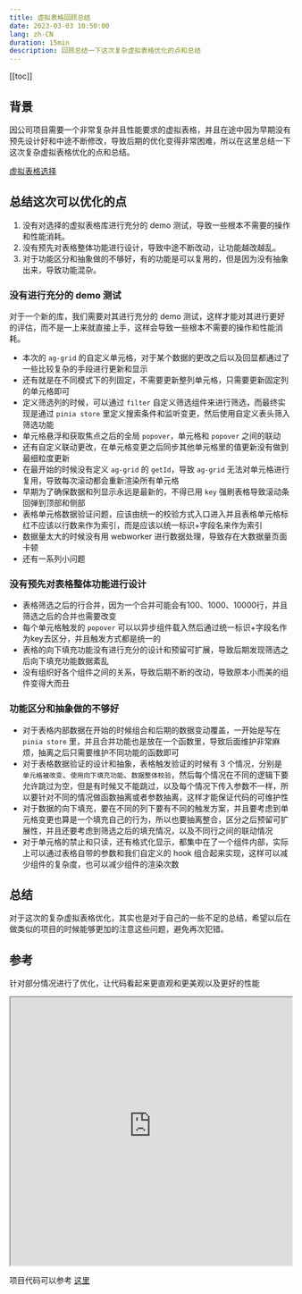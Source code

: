 ```yaml
---
title: 虚拟表格回顾总结
date: 2023-03-03 10:50:00
lang: zh-CN
duration: 15min
description: 回顾总结一下这次复杂虚拟表格优化的点和总结
---
```


[[toc]]

## 背景
因公司项目需要一个非常复杂并且性能要求的虚拟表格，并且在途中因为早期没有预先设计好和中途不断修改，导致后期的优化变得非常困难，所以在这里总结一下这次复杂虚拟表格优化的点和总结。

[虚拟表格选择](./virtual-table-row-merges)

## 总结这次可以优化的点
1. 没有对选择的虚拟表格库进行充分的 demo 测试，导致一些根本不需要的操作和性能消耗。
2. 没有预先对表格整体功能进行设计，导致中途不断改动，让功能越改越乱。
3. 对于功能区分和抽象做的不够好，有的功能是可以复用的，但是因为没有抽象出来，导致功能混杂。

### 没有进行充分的 demo 测试

对于一个新的库，我们需要对其进行充分的 demo 测试，这样才能对其进行更好的评估，而不是一上来就直接上手，这样会导致一些根本不需要的操作和性能消耗。
- 本次的 `ag-grid` 的自定义单元格，对于某个数据的更改之后以及回显都通过了一些比较复杂的手段进行更新和显示
- 还有就是在不同模式下的列固定，不需要更新整列单元格，只需要更新固定列的单元格即可
- 定义筛选列的时候，可以通过 `filter` 自定义筛选组件来进行筛选，而最终实现是通过 `pinia store` 里定义搜索条件和监听变更，然后使用自定义表头筛入筛选功能
- 单元格悬浮和获取焦点之后的全局 `popover`，单元格和 `popover` 之间的联动
- 还有自定义联动更改，在单元格变更之后同步其他单元格里的值更新没有做到最细粒度更新
- 在最开始的时候没有定义 `ag-grid` 的 `getId`，导致 `ag-grid` 无法对单元格进行复用，导致每次滚动都会重新渲染所有单元格
- 早期为了确保数据和列显示永远是最新的，不得已用 `key` 强刷表格导致滚动条回弹到顶部和侧部
- 表格单元格数据验证问题，应该由统一的校验方式入口进入并且表格单元格标红不应该以行数来作为索引，而是应该以统一标识+字段名来作为索引
- 数据量太大的时候没有用 webworker 进行数据处理，导致存在大数据量页面卡顿
- 还有一系列小问题

### 没有预先对表格整体功能进行设计
- 表格筛选之后的行合并，因为一个合并可能会有100、1000、10000行，并且筛选之后的合并也需要改变
- 每个单元格触发的 `popover` 可以以异步组件载入然后通过统一标识+字段名作为key去区分，并且触发方式都是统一的
- 表格的向下填充功能没有进行充分的设计和预留可扩展，导致后期发现筛选之后向下填充功能数据紊乱
- 没有组织好各个组件之间的关系，导致后期不断的改动，导致原本小而美的组件变得大而丑


### 功能区分和抽象做的不够好
- 对于表格内部数据在开始的时候组合和后期的数据变动覆盖，一开始是写在 `pinia store` 里，并且合并功能也是放在一个函数里，导致后面维护非常麻烦，抽离之后只需要维护不同功能的函数即可
- 对于表格数据验证的设计和抽象，表格触发验证的时候有 3 个情况，分别是 `单元格被改变`、`使用向下填充功能`、`数据整体校验`，然后每个情况在不同的逻辑下要允许跳过为空，但是有时候又不能跳过，以及每个情况下传入参数不一样，所以要针对不同的情况做函数抽离或者参数抽离，这样才能保证代码的可维护性
- 对于数据的向下填充，要在不同的列下要有不同的触发方案，并且要考虑到单元格变更也算是一个填充自己的行为，所以也要抽离整合，区分之后预留可扩展性，并且还要考虑到筛选之后的填充情况，以及不同行之间的联动情况
- 对于单元格的禁止和只读，还有格式化显示，都集中在了一个组件内部，实际上可以通过表格自带的参数和我们自定义的 hook 组合起来实现，这样可以减少组件的复杂度，也可以减少组件的渲染次数

## 总结
对于这次的复杂虚拟表格优化，其实也是对于自己的一些不足的总结，希望以后在做类似的项目的时候能够更加的注意这些问题，避免再次犯错。

## 参考
针对部分情况进行了优化，让代码看起来更直观和更美观以及更好的性能
<iframe style="width: 100%;overflow: hidden;height: 480px;" src="https://celebrated-marshmallow-f1c794.netlify.app/#/grid"></iframe>

项目代码可以参考 [这里](https://github.com/FuBaooo/virtual-table-demo)
